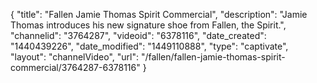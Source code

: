 {
    "title": "Fallen Jamie Thomas Spirit Commercial",
    "description": "Jamie Thomas introduces his new signature shoe from Fallen, the Spirit.",
    "channelid": "3764287",
    "videoid": "6378116",
    "date_created": "1440439226",
    "date_modified": "1449110888",
    "type": "captivate",
    "layout": "channelVideo",
    "url": "\/fallen\/fallen-jamie-thomas-spirit-commercial\/3764287-6378116"
}